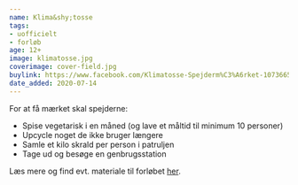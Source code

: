 ```yaml
---
name: Klima&shy;tosse
tags:
- uofficielt
- forløb
age: 12+
image: klimatosse.jpg
coverimage: cover-field.jpg
buylink: https://www.facebook.com/Klimatosse-Spejderm%C3%A6rket-107366527672892/
date_added: 2020-07-14
---
```

For at få mærket skal spejderne:

- Spise vegetarisk i en måned (og lave et måltid til minimum 10 personer)
- Upcycle noget de ikke bruger længere
- Samle et kilo skrald per person i patruljen
- Tage ud og besøge en genbrugsstation

Læs mere og find evt. materiale til forløbet [her](https://docs.google.com/document/d/1-7NGjjEajrA9HgiAEioqfZGlxrt8MXAzEcNYTCi3Ei4/edit?fbclid=IwAR1LXBwMlIb5RdV1UwVlZXc5UaVjuq5VHSQybjiUdrCT5yYzkSvwmuPO6yc).
